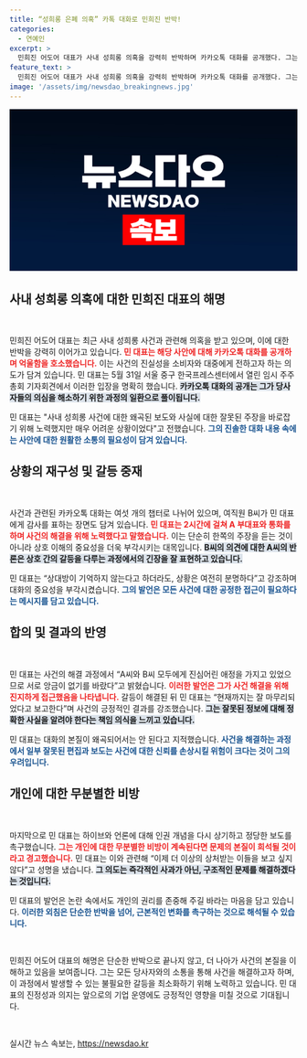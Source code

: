```yaml
---
title: “성희롱 은폐 의혹” 카톡 대화로 민희진 반박!
categories:
  - 연예인
excerpt: >
  민희진 어도어 대표가 사내 성희롱 의혹을 강력히 반박하며 카카오톡 대화를 공개했다. 그는 사건의 본질을 왜곡하고 있는 일부 매체와 하이브에 대한 강한 비판을 쏟아내며, 모든 당사자 간의 화해를 강조했다.
feature_text: >
  민희진 어도어 대표가 사내 성희롱 의혹을 강력히 반박하며 카카오톡 대화를 공개했다. 그는 사건의 본질을 왜곡하고 있는 일부 매체와 하이브에 대한 강한 비판을 쏟아내며, 모든 당사자 간의 화해를 강조했다.
image: '/assets/img/newsdao_breakingnews.jpg'
---
```


<p><img src="/assets/img/newsdao_breakingnews.jpg" alt="ontimetimes 속보" /></p>

<h2 data-ke-size="size26">사내 성희롱 의혹에 대한 민희진 대표의 해명</h2>

<p data-ke-size="size16">&nbsp;</p>

<p>민희진 어도어 대표는 최근 사내 성희롱 사건과 관련해 의혹을 받고 있으며, 이에 대한 반박을 강력히 이어가고 있습니다. <b><span style="color: #ee2323;">민 대표는 해당 사안에 대해 카카오톡 대화를 공개하며 억울함을 호소했습니다.</span></b> 이는 사건의 진실성을 소비자와 대중에게 전하고자 하는 의도가 담겨 있습니다. 민 대표는 5월 31일 서울 중구 한국프레스센터에서 열린 임시 주주총회 기자회견에서 이러한 입장을 명확히 했습니다. <b><span style="background-color: #21538527;">카카오톡 대화의 공개는 그가 당사자들의 의심을 해소하기 위한 과정의 일환으로 풀이됩니다.</span></b> </p>

<p>민 대표는 "사내 성희롱 사건에 대한 왜곡된 보도와 사실에 대한 잘못된 주장을 바로잡기 위해 노력했지만 매우 어려운 상황이었다"고 전했습니다. <b><span style="color: #1a5490;">그의 진솔한 대화 내용 속에는 사안에 대한 원활한 소통의 필요성이 담겨 있습니다.</span></b></p>

<h2 data-ke-size="size26">상황의 재구성 및 갈등 중재</h2>

<p data-ke-size="size16">&nbsp;</p>

<p>사건과 관련된 카카오톡 대화는 여섯 개의 챕터로 나뉘어 있으며, 여직원 B씨가 민 대표에게 감사를 표하는 장면도 담겨 있습니다. <b><span style="color: #ee2323;">민 대표는 2시간에 걸쳐 A 부대표와 통화를 하며 사건의 해결을 위해 노력했다고 말했습니다.</span></b> 이는 단순히 한쪽의 주장을 듣는 것이 아니라 상호 이해의 중요성을 더욱 부각시키는 대목입니다. <b><span style="background-color: #21538527;">B씨의 의견에 대한 A씨의 반론은 상호 간의 갈등을 다루는 과정에서의 긴장을 잘 표현하고 있습니다.</span></b></p>

<p>민 대표는 “상대방이 기억하지 않는다고 하더라도, 상황은 여전히 분명하다”고 강조하며 대화의 중요성을 부각시켰습니다. <b><span style="color: #1a5490;">그의 발언은 모든 사건에 대한 공정한 접근이 필요하다는 메시지를 담고 있습니다.</span></b></p>

<h2 data-ke-size="size26">합의 및 결과의 반영</h2>

<p data-ke-size="size16">&nbsp;</p>

<p>민 대표는 사건의 해결 과정에서 “A씨와 B씨 모두에게 진심어린 애정을 가지고 있었으므로 서로 앙금이 없기를 바랐다”고 밝혔습니다. <b><span style="color: #ee2323;">이러한 발언은 그가 사건 해결을 위해 진지하게 접근했음을 나타냅니다.</span></b> 갈등이 해결된 뒤 민 대표는 “현재까지는 잘 마무리되었다고 보고한다”며 사건의 긍정적인 결과를 강조했습니다. <b><span style="background-color: #21538527;">그는 잘못된 정보에 대해 정확한 사실을 알려야 한다는 책임 의식을 느끼고 있습니다.</span></b></p>

<p>민 대표는 대화의 본질이 왜곡되어서는 안 된다고 지적했습니다. <b><span style="color: #1a5490;">사건을 해결하는 과정에서 일부 잘못된 편집과 보도는 사건에 대한 신뢰를 손상시킬 위험이 크다는 것이 그의 우려입니다.</span></b></p>

<h2 data-ke-size="size26">개인에 대한 무분별한 비방</h2>

<p data-ke-size="size16">&nbsp;</p>

<p>마지막으로 민 대표는 하이브와 언론에 대해 인권 개념을 다시 상기하고 정당한 보도를 촉구했습니다. <b><span style="color: #ee2323;">그는 개인에 대한 무분별한 비방이 계속된다면 문제의 본질이 희석될 것이라고 경고했습니다.</span></b> 민 대표는 이와 관련해 “이제 더 이상의 상처받는 이들을 보고 싶지 않다”고 성명을 냈습니다. <b><span style="background-color: #21538527;">그 의도는 즉각적인 사과가 아닌, 구조적인 문제를 해결하겠다는 것입니다.</span></b> </p>

<p>민 대표의 발언은 논란 속에서도 개인의 권리를 존중해 주길 바라는 마음을 담고 있습니다. <b><span style="color: #1a5490;">이러한 외침은 단순한 반박을 넘어, 근본적인 변화를 촉구하는 것으로 해석될 수 있습니다.</span></b></p>

<p data-ke-size="size16">&nbsp;</p>

<p>민희진 어도어 대표의 해명은 단순한 반박으로 끝나지 않고, 더 나아가 사건의 본질을 이해하고 있음을 보여줍니다. 그는 모든 당사자와의 소통을 통해 사건을 해결하고자 하며, 이 과정에서 발생할 수 있는 불필요한 갈등을 최소화하기 위해 노력하고 있습니다. 민 대표의 진정성과 의지는 앞으로의 기업 운영에도 긍정적인 영향을 미칠 것으로 기대됩니다. <p data-ke-size="size16">&nbsp;</p></p>
실시간 뉴스 속보는, <a href="https://newsdao.kr" rel="dofollow">https://newsdao.kr</a>


